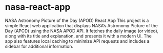 # nasa-react-app
 NASA Astronomy Picture of the Day (APOD) React App This project is a simple React web application that displays NASA’s Astronomy Picture of the Day (APOD) using the NASA APOD API. It fetches the daily image (or video), along with its title and explanation, and presents it with a modern UI. The app also features local caching to minimize API requests and includes a sidebar for additional information.
